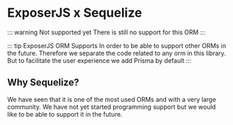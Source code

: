 # ExposerJS x Sequelize

::: warning Not supported yet
There is still no support for this ORM
:::

::: tip ExposerJS ORM Supports
In order to be able to support other ORMs in the future.
Therefore we separate the code related to any orm in this library.
But to facilitate the user experience we add Prisma by default
:::

## Why Sequelize?

We have seen that it is one of the most used ORMs and with a very large community.
We have not yet started programming support but we would like to be able to support it in the future.
